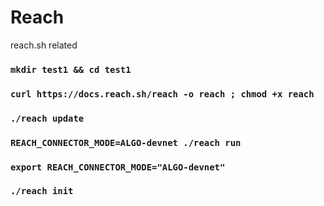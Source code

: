 # Reach
reach.sh related




### `mkdir test1 && cd test1`
### `curl https://docs.reach.sh/reach -o reach ; chmod +x reach`

### `./reach update`
### `REACH_CONNECTOR_MODE=ALGO-devnet ./reach run`
### `export REACH_CONNECTOR_MODE="ALGO-devnet"`

### `./reach init`

